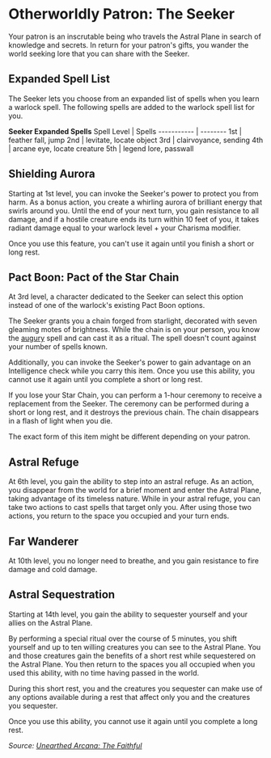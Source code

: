 # Otherworldly Patron: The Seeker
Your patron is an inscrutable being who travels the Astral Plane in search of knowledge and secrets. In return for your patron's gifts, you wander the world seeking lore that you can share with the Seeker.

## Expanded Spell List
The Seeker lets you choose from an expanded list of spells when you learn a warlock spell. The following spells are added to the warlock spell list for you.

**Seeker Expanded Spells**
Spell Level | Spells
----------- | --------
1st | feather fall, jump
2nd | levitate, locate object
3rd | clairvoyance, sending
4th | arcane eye, locate creature
5th | legend lore, passwall

## Shielding Aurora
Starting at 1st level, you can invoke the Seeker's power to protect you from harm. As a bonus action, you create a whirling aurora of brilliant energy that swirls around you. Until the end of your next turn, you gain resistance to all damage, and if a hostile creature ends its turn within 10 feet of you, it takes radiant damage equal to your warlock level + your Charisma modifier. 

Once you use this feature, you can't use it again until you finish a short or long rest.

## Pact Boon: Pact of the Star Chain
At 3rd level, a character dedicated to the Seeker can select this option instead of one of the warlock's existing Pact Boon options.

The Seeker grants you a chain forged from starlight, decorated with seven gleaming motes of brightness. While  the chain is on your person, you know the [augury](https://www.dndbeyond.com/spells/augury) spell and can cast it as a ritual. The spell doesn't count against your number of spells known. 

Additionally, you can invoke the Seeker's power to gain advantage on an Intelligence check while you carry this item. Once you use this ability, you cannot use it again until you complete a short or long rest.

If you lose your Star Chain, you can perform a 1-hour ceremony to receive a replacement from the Seeker. The ceremony can be performed during a short or long rest, and it destroys the previous chain. The chain disappears in a flash of light when you die.

The exact form of this item might be different depending on your patron.

## Astral Refuge
At 6th level, you gain the ability to step into an astral refuge. As an action, you disappear from the world for a brief moment and enter the Astral Plane, taking advantage of its timeless nature. While in your astral refuge, you can take two actions to cast spells that target only you. After using those two actions, you return to the space you occupied and your turn ends.

## Far Wanderer
At 10th level, you no longer need to breathe, and you gain resistance to fire damage and cold damage.

## Astral Sequestration
Starting at 14th level, you gain the ability to sequester yourself and your allies on the Astral Plane. 

By performing a special ritual over the course of 5 minutes, you shift yourself and up to ten willing creatures you can see to the Astral Plane. You and those creatures gain the benefits of a short rest while sequestered on the Astral Plane. You then return to the spaces you all occupied when you used this ability, with no time having passed in the world.

During this short rest, you and the creatures you sequester can make use of any options available during a rest that affect only you and the creatures you sequester.

Once you use this ability, you  cannot use it again until you complete a long rest.

*Source: [Unearthed Arcana: The Faithful](https://dnd.wizards.com/articles/features/faithful)*
